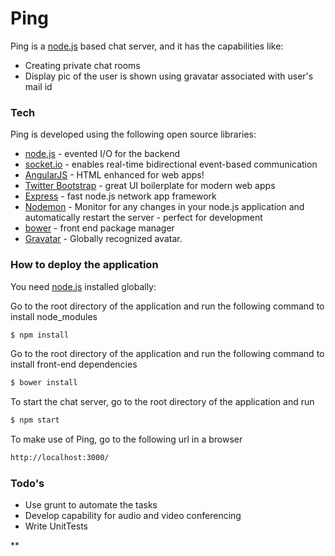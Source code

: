 # Ping

Ping is a [node.js] based chat server, and it has the capabilities like:

  - Creating private chat rooms
  - Display pic of the user is shown using gravatar associated with user's mail id

### Tech

Ping is developed using the following open source libraries:

* [node.js] - evented I/O for the backend
* [socket.io] - enables real-time bidirectional event-based communication
* [AngularJS] - HTML enhanced for web apps!
* [Twitter Bootstrap] - great UI boilerplate for modern web apps
* [Express] - fast node.js network app framework
* [Nodemon] - Monitor for any changes in your node.js application and automatically restart the server - perfect for development
* [bower] - front end package manager
* [Gravatar] - Globally recognized avatar.

### How to deploy the application

You need [node.js] installed globally:

Go to the root directory of the application and run the following command to install node_modules

```sh
$ npm install
```

Go to the root directory of the application and run the following command to install front-end dependencies

```sh
$ bower install
```

To start the chat server, go to the root directory of the application and run

```sh
$ npm start
```

To make use of Ping, go to the following url in a browser

```sh
http://localhost:3000/
```

### Todo's

 - Use grunt to automate the tasks
 - Develop capability for audio and video conferencing
 - Write UnitTests
 
 ** 

[node.js]:http://nodejs.org
[socket.io]:http://socket.io/
[Twitter Bootstrap]:http://twitter.github.com/bootstrap/
[Gravatar]:https://github.com/emerleite/node-gravatar
[express]:http://expressjs.com
[AngularJS]:http://angularjs.org
[Nodemon]:https://github.com/remy/nodemon
[bower]:http://bower.io/